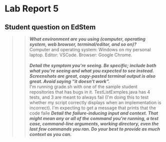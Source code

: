 # Lab Report 5

## Student question on EdStem

>> **_What environment are you using (computer, operating system, web browser, terminal/editor, and so on)?_**  <br />
>> Computer and operating system: Windows on my personal laptop. Editor: VSCode. Browser: Google Chrome. <br /> <br />
>>**_Detail the symptom you're seeing. Be specific; include both what you're seeing and what you expected to see instead. Screenshots are great, copy-pasted terminal output is also great. Avoid saying “it doesn't work”._**<br />
>> I'm running grade.sh with one of the sample student repositories that has bugs in it. TestListExmples.java 
>> has 4 tests, and 3 are meant to always fail (I'm doing this to test whether my script correctly displays when an implementation is incorrect).
>> I'm expecting to get  a message that prints that the code faile
>>**_Detail the failure-inducing input and context. That might mean any or all of the command you're running, a test case, command-line arguments, working directory, even the last few commands you ran. Do your best to provide as much context as you can._**



